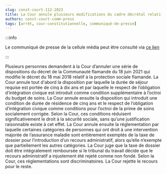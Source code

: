 ```yaml
---   
slug: const-court-112-2023
title: La Cour annule plusieurs modifications du cadre décrétal relatif à la protection sociale flamande
authors: const-court-comm-press
tags: [arrêt, cour-constitutionnelle, communiqué-de-presse]
---
```


:::info

Le communiqué de presse de la cellule média peut être consulté via [ce lien](https://www.const-court.be/public/f/2023/2023-112f-info.pdf) 

:::

Plusieurs personnes demandent à la Cour d’annuler une série de dispositions du décret de la Communauté flamande du 18 juin 2021 qui modifie le décret du 18 mai 2018 relatif à la protection sociale flamande.La Cour annule tout d'abord la disposition par laquelle la durée de séjour requise est portée de cinq à dix ans et par laquelle le respect de l’obligation d’intégration civique est introduit comme condition supplémentaire à l’octroi du budget de soins. La Cour annule ensuite la disposition qui introduit une condition de durée de résidence de cinq ans et le respect de l’obligation d’intégration civique comme conditions pour l’octroi de la prime de soins socialement corrigée. Selon la Cour, ces conditions réduisent significativement le droit à la sécurité sociale, sans qu’une justification raisonnable existe à cet effet. La Cour annule ensuite la réglementation par laquelle certaines catégories de personnes qui ont droit à une intervention majorée de l’assurance maladie sont entièrement exemptés de la taxe de dossier pour l’introduction d’un recours administratif, alors qu’elle n’exempte que partiellement les autres catégories. La Cour juge que la taxe de dossier doit être intégralement remboursée si le tribunal du travail décide que le recours administratif a injustement été rejeté comme non fondé. Selon la Cour, ces réglementations sont discriminatoires.La Cour rejette le recours pour le reste.
